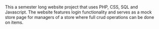 This a semester long website project that uses PHP, CSS, SQL and Javascript. The website features login functionality and serves as a mock store page for managers of a store where full crud operations can be done on items. 
